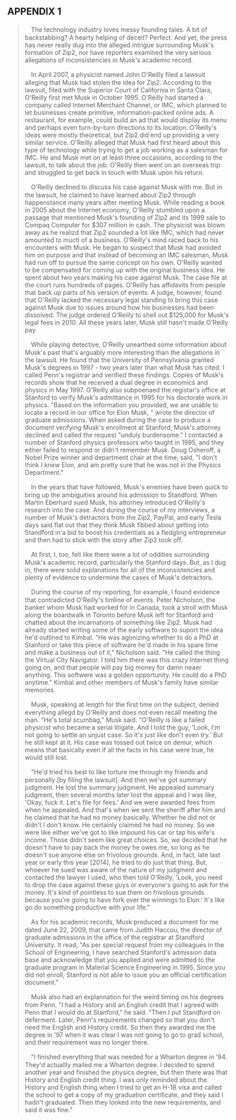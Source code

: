 APPENDIX 1
---

>　The technology industry loves messy founding tales. A bit of backstabbing? A hearty helping of deceit? Perfect. And yet, the press has never really dug into the alleged intrigue surrounding Musk's formation of Zip2, nor have reporters examined the very serious allegations of inconsistencies in Musk's academic record.
>
>　In April 2007, a physicist named John O'Reilly filed a lawsuit alleging that Musk had stolen the idea for Zip2. According to the lawsuit, filed with the Superior Court of California in Santa Clara, O'Reilly first met Musk in October 1995. O'Reilly had started a company called Internet Merchant Channel, or IMC, which planned to let businesses create primitive, information-packed online ads. A restaurant, for example, could build an ad that would display its menu and perhaps even turn-by-turn directions to its location. O'Reilly's ideas were mostly theoretical, but Zip2 did end up providing a very similar service. O'Reilly alleged that Musk had first heard about this type of technology while trying to get a job working as a salesman for IMC. He and Musk met on at least three occasions, according to the lawsuit, to talk about the job. O'Reilly then went on an overseas trip and struggled to get back in touch with Musk upon his return.
>
>　O'Reilly declined to discuss his case against Musk with me. But in the lawsuit, he claimed to have learned about Zip2 through happenstance many years after meeting Musk. While reading a book in 2005 about the Internet economy, O'Reilly stumbled upon a passage that mentioned Musk's founding of Zip2 and its 1999 sale to Compaq Computer for $307 million in cash. The physicist was blown away as he realizd that Zip2 sounded a lot like IMC, which had never amounted to much of a business. O'Reilly's mind raced back to his encounters with Musk. He began to suspect that Musk had avoided him on purpose and that instead of becoming an IMC salesman, Musk had run off to pursue the same concept on his own. O'Reilly wanted to be compensated for coming up with the original business idea. He spent about two years making his case against Musk. The case file at the court runs hundreds of pages. O'Reilly has affidavits from people that back up parts of his version of events. A judge, however, found that O'Reilly lacked the necessary legal standing to bring this case against Musk due to issues around how his businesses had been dissolved. The judge ordered O'Reilly to shell out $125,000 for Musk's legal fees in 2010. All these years later, Musk still hasn't made O'Reilly pay.
>
>　While playing detective, O'Reilly unearthed some information about Musk's past that's arguably more interesting than the allegations in the lawsuit. He found that the University of Pennsylvania granted Musk's degrees in  1997 - two years later than what Musk has cited. I called Penn's registrar and verified these findings. Copies of Musk's records show that he received a dual degree in economics and physics in May 1997. O'Reilly also subpoenaed the registar's office at Stanford to verify Musk's admittance in 1995 for his doctorate work in physics. "Based on the information you provided, we are unable to locate a record in our office for Elon Musk, " wrote the director of graduate admissions. When asked during the case to produce a document verifying Musk's enrollment at Stanford, Musk's attorney declined and called the request "unduly burdensome." I contacted a number of Stanford physics professors who taught in 1995, and they either failed to respond or didn't remember Musk. Doug Osheroff, a Nobel Prize winner and department chair at the time, said, "I don't think I knew Elon, and am pretty sure that he was not in the Physics Department."
>
>　In the years that have followed, Musk's enemies have been quick to bring up the ambiguities around his admission to Standford. When Martin Eberhard sued Musk, his attorney introduced O'Reilly's research into the case. And during the course of my interviews, a number of Musk's detractors from the Zip2, PayPal, and early Tesla days said flat out that they think Musk fibbed about getting into Standford in a bid to boost his credentials as a fledgling entrepreneur and then had to stick with the story after Zip2 took off.
>
>　At first, I, too, felt like there were a lot of oddities surrounding Musk's academic record, particularly the Stanford days. But, as I dug in, there were solid explanations for all of the inconsistencies and plenty of evidence to undermine the cases of Musk's detractors.
>
>　During the course of my reporting, for example, I found evidence that contradicted O'Reilly's timline of events. Peter Nicholson, the banker whom Musk had worked for in Canada, took a stroll with Musk along the boardwalk in Toronto before Musk left for Stanford and chatted about the incarnations of something like Zip2. Musk had already started writing some of the early software to suport the idea he'd outlined to Kimbal. "He was agonizing whether to do a PhD at Stanford or take this piece of software he'd made in his spare time and make a business out of it," Nicholson said. "He called the thing the Virtual City Navigator. I told him there was this crazy Internet thing going on, and that people will pay big money for damn neaer anything. This softwere was a golden opportunity. He could do a PhD anytime." Kimbal and other members of Musk's family have similar memories.
>
>　Musk, speaking at length for the first time on the subject, denied everything allegd by O'Reilly and does not even recall meeting the man. "He's total scumbag," Musk said. "O'Reilly is like a failed physicist who became a serial litigate. And I told the guy, 'Look, I'm not going to settle an unjust case. So it's just like don't even try.' But he still kept at it. His case was tossed out twice on demur, which means that basically even if all the facts in his case were true, he would still lost.
>
>　"He'd tried his best to like torture me through my friends and personally [by filing the lawsuit]. And then we've got summary judgment. He lost the summary judgment. He appealed summary judgment, then several months later lost the appeal and I was like, 'Okay, fuck it. Let's file for fees.' And we were awarded fees from when he appealed. And that's when we sent the sheriff after him and he claimed that he had no money basically. Whether he did not or didn't I don't know. He certainly claimed he had no money. So we were like either we've got to like impound his car or tap his wife's income. Those didn't seem like great choices. So, we decided that he doesn't have to pay back the money he owes me, so long as he doesn't sue anyone else on frivolous grounds. And, in fact, late last year or early this year [2014], he tried to do just that thing. But, whoever he sued was aware of the nature of my judgment and contacted the lawyer I used, who then told O'Reilly, 'Look, you need to drop the case against these guys or everyone's going to ask for the money. It's kind of pointless to sue them on frivolous grounds because you're going to have fork over the winnings to Elon.' It's like go do something productive with your life."
>
>　As for his academic records, Musk produced a document for me dated June 22, 2009, that came from Judith Haccou, the director of graduate admissions in the office of the registrar at Standford University. It read, "As per special request from my colleagues in the School of Engineering, I have searched Stanford's admission data base and acknowledge that you applied and were admitted to the graduate program in Material Science Engineering in 1995. Since you did not enroll, Stanford is not able to issue you an official certification document."
>
>　Musk also had an explannation for the weird timing on his degrees from Penn. "I had a History and an English credit that I agreed with Penn that I would do at Stanford," he said. "Then I put Standford on deferment. Later, Penn's requirements changed so that you don't need the English and History credit. So then they awarded me the degree in '97 when it was clear I was not going to go to grad school, and their requirement was no longer there.
>
>　"I finished everything that was needed for a Wharton degree in '94. They'd actuallly mailed me a Wharton degree. I decided to spend another year and finished the physics degree, but then there was that History and English credit thing. I was only reminded about the History and English thing when I tried to get an H-1B visa and called the school to get a copy of my graduation certificate, and they said I hadn't graduated. Then they looked into the new requirements, and said it was fine."